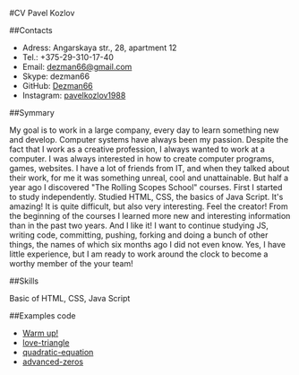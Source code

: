 #CV Pavel Kozlov

##Contacts 

* Adress: Angarskaya str., 28, apartment 12
* Tel.: +375-29-310-17-40
* Email: dezman66@gmail.com
* Skype: dezman66
* GitHub: [Dezman66](https://github.com/Dezman66)
* Instagram: [pavelkozlov1988](https://www.instagram.com)

##Symmary

My goal is to work in a large company, every day to learn something new and develop. Computer systems have always been my passion. Despite the fact that I work as a creative profession, I always wanted to work at a computer. I was always interested in how to create computer programs, games, websites. I have a lot of friends from IT, and when they talked about their work, for me it was something unreal, cool and unattainable. But half a year ago I discovered "The Rolling Scopes School" courses. First I started to study independently. Studied HTML, CSS, the basics of Java Script. It's amazing! It is quite difficult, but also very interesting. Feel the creator! From the beginning of the courses I learned more new and interesting information than in the past two years. And I like it! I want to continue studying JS, writing code, committing, pushing, forking and doing a bunch of other things, the names of which six months ago I did not even know. Yes, I have little experience, but I am ready to work around the clock to become a worthy member of the your team!

##Skills

Basic of HTML, CSS, Java Script

##Examples code

* [Warm up!](https://github.com/Dezman66/warmup/blob/master/src/index.js)
* [love-triangle](https://github.com/Dezman66/love-triangle/blob/master/src/index.js)
* [quadratic-equation](https://github.com/Dezman66/quadratic-equation/blob/master/src/index.js)
* [advanced-zeros](https://github.com/Dezman66/advanced-zeros/blob/master/src/index.js)